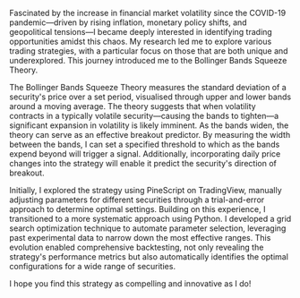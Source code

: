Fascinated by the increase in financial market volatility since the COVID-19 pandemic—driven by rising inflation, monetary policy shifts, and geopolitical tensions—I became deeply interested in identifying trading opportunities amidst this chaos. My research led me to explore various trading strategies, with a particular focus on those that are both unique and underexplored. This journey introduced me to the Bollinger Bands Squeeze Theory.

The Bollinger Bands Squeeze Theory measures the standard deviation of a security's price over a set period, visualised through upper and lower bands around a moving average. The theory suggests that when volatility contracts in a typically volatile security—causing the bands to tighten—a significant expansion in volatility is likely imminent. As the bands widen, the theory can serve as an effective breakout predictor.  By measuring the width between the bands, I can set a specified threshold to which as the bands expend beyond will trigger a signal. Additionally, incorporating daily price changes into the strategy will enable it predict the security's direction of breakout.

Initially, I explored the strategy using PineScript on TradingView, manually adjusting parameters for different securities through a trial-and-error approach to determine optimal settings. Building on this experience, I transitioned to a more systematic approach using Python. I developed a grid search optimization technique to automate parameter selection, leveraging past experimental data to narrow down the most effective ranges. This evolution enabled comprehensive backtesting, not only revealing the strategy's performance metrics but also automatically identifies the optimal configurations for a wide range of securities.

I hope you find this strategy as compelling and innovative as I do!
